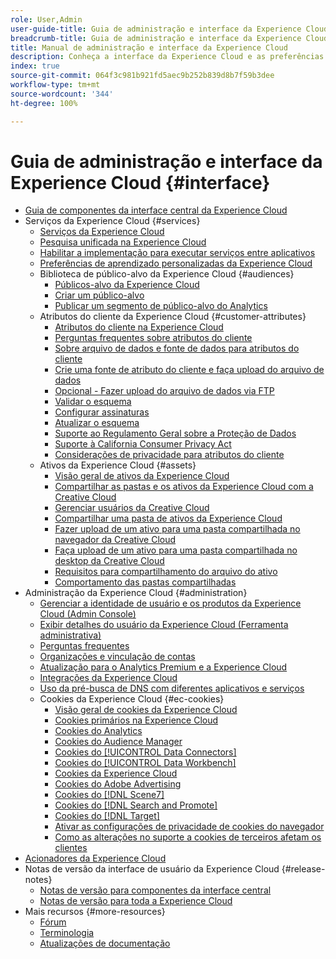 ```yaml
---
role: User,Admin
user-guide-title: Guia de administração e interface da Experience Cloud
breadcrumb-title: Guia de administração e interface da Experience Cloud
title: Manual de administração e interface da Experience Cloud
description: Conheça a interface da Experience Cloud e as preferências da conta de usuário. Saiba como pesquisar objetos comerciais e gerenciar usuários e produtos. Configure os Atributos do cliente, a Biblioteca de público-alvo, os cookies e o compartilhe Ativos da Experience Cloud.
index: true
source-git-commit: 064f3c981b921fd5aec9b252b839d8b7f59b3dee
workflow-type: tm+mt
source-wordcount: '344'
ht-degree: 100%

---
```



# Guia de administração e interface da Experience Cloud {#interface}

+ [Guia de componentes da interface central da Experience Cloud](experience-cloud.md)
+ Serviços da Experience Cloud {#services}
   + [Serviços da Experience Cloud](core-services-landing.md)
   + [Pesquisa unificada na Experience Cloud](search-experience-cloud.md)
   + [Habilitar a implementação para executar serviços entre aplicativos](core-services.md)
   + [Preferências de aprendizado personalizadas da Experience Cloud](personalized-learning-preferences.md)
   + Biblioteca de público-alvo da Experience Cloud {#audiences}
      + [Públicos-alvo da Experience Cloud](audience-library.md)
      + [Criar um público-alvo](t-audience-create.md)
      + [Publicar um segmento de público-alvo do Analytics](t-publish-audience-segment.md)
   + Atributos do cliente da Experience Cloud {#customer-attributes}
      + [Atributos do cliente na Experience Cloud](attributes.md)
      + [Perguntas frequentes sobre atributos do cliente](faq-crs.md)
      + [Sobre arquivo de dados e fonte de dados para atributos do cliente](crs-data-file.md)
      + [Crie uma fonte de atributo do cliente e faça upload do arquivo de dados](t-crs-usecase.md)
      + [Opcional - Fazer upload do arquivo de dados via FTP](t-upload-attributes-ftp.md)
      + [Validar o esquema](validate-schema.md)
      + [Configurar assinaturas](subscription.md)
      + [Atualizar o esquema](t-update-schema.md)
      + [Suporte ao Regulamento Geral sobre a Proteção de Dados](gdpr.md)
      + [Suporte à California Consumer Privacy Act](ccpa.md)
      + [Considerações de privacidade para atributos do cliente](privacy-mac.md)
   + Ativos da Experience Cloud {#assets}
      + [Visão geral de ativos da Experience Cloud](experience-cloud-assets.md)
      + [Compartilhar as pastas e os ativos da Experience Cloud com a Creative Cloud](creative-cloud.md)
      + [Gerenciar usuários da Creative Cloud](t-admin-add-cc-user.md)
      + [Compartilhar uma pasta de ativos da Experience Cloud](t-share-creative-cloud.md)
      + [Fazer upload de um ativo para uma pasta compartilhada no navegador da Creative Cloud](t-upload-asset-cc.md)
      + [Faça upload de um ativo para uma pasta compartilhada no desktop da Creative Cloud](t-cc-asset-upload-thor.md)
      + [Requisitos para compartilhamento do arquivo do ativo](assets-file-reqs.md)
      + [Comportamento das pastas compartilhadas](asset-behavior.md)
+ Administração da Experience Cloud {#administration}
   + [Gerenciar a identidade de usuário e os produtos da Experience Cloud (Admin Console)](admin-getting-started.md)
   + [Exibir detalhes do usuário da Experience Cloud (Ferramenta administrativa)](admin-tool-experience-cloud.md)
   + [Perguntas frequentes](faq.md)
   + [Organizações e vinculação de contas](organizations.md)
   + [Atualização para o Analytics Premium e a Experience Cloud](upgrade-to-analytics-premium.md)
   + [Integrações da Experience Cloud](marketing-cloud-integrations.md)
   + [Uso da pré-busca de DNS com diferentes aplicativos e serviços](dns-prefetch.md)
   + Cookies da Experience Cloud {#ec-cookies}
      + [Visão geral de cookies da Experience Cloud](cookies-privacy.md)
      + [Cookies primários na Experience Cloud](cookies-first-party.md)
      + [Cookies do Analytics](cookies-analytics.md)
      + [Cookies do Audience Manager](cookies-am.md)
      + [Cookies do [!UICONTROL Data Connectors]](cookies-dc.md)
      + [Cookies do [!UICONTROL Data Workbench]](cookies-insight.md)
      + [Cookies da Experience Cloud](cookies-mc.md)
      + [Cookies do Adobe Advertising](cookies-advertising-cloud.md)
      + [Cookies do [!DNL Scene7]](cookies-s7.md)
      + [Cookies do [!DNL Search and Promote]](cookies-snp.md)
      + [Cookies do [!DNL Target]](cookies-target.md)
      + [Ativar as configurações de privacidade de cookies do navegador](browser-cookie-settings.md)
      + [Como as alterações no suporte a cookies de terceiros afetam os clientes](cookies-thirdparty.md)
+ [Acionadores da Experience Cloud](triggers.md)
+ Notas de versão da interface de usuário da Experience Cloud {#release-notes}
   + [Notas de versão para componentes da interface central](release-notes.md)
   + [Notas de versão para toda a Experience Cloud](https://experienceleague.adobe.com/docs/release-notes/experience-cloud/current.html?lang=pt-BR)
+ Mais recursos {#more-resources}
   + [Fórum](https://experienceleaguecommunities.adobe.com/)
   + [Terminologia](terms.md)
   + [Atualizações de documentação](doc-updates.md)
